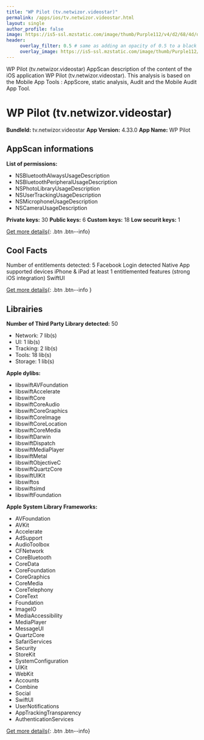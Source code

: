 ```yaml
---
title: "WP Pilot (tv.netwizor.videostar)"
permalink: /apps/ios/tv.netwizor.videostar.html
layout: single
author_profile: false
image: https://is5-ssl.mzstatic.com/image/thumb/Purple112/v4/d2/68/4d/d2684d04-e0ee-a411-f07c-06e5c4f8304c/AppIconPilot-0-0-1x_U007emarketing-0-0-0-10-0-0-sRGB-0-0-0-GLES2_U002c0-512MB-85-220-0-0.png/512x512bb.jpg
header: 
     overlay_filter: 0.5 # same as adding an opacity of 0.5 to a black background
     overlay_image: https://is5-ssl.mzstatic.com/image/thumb/Purple112/v4/d2/68/4d/d2684d04-e0ee-a411-f07c-06e5c4f8304c/AppIconPilot-0-0-1x_U007emarketing-0-0-0-10-0-0-sRGB-0-0-0-GLES2_U002c0-512MB-85-220-0-0.png/512x512bb.jpg
---
```

WP Pilot (tv.netwizor.videostar) AppScan description of the content of the iOS application WP Pilot (tv.netwizor.videostar). This analysis is based on the Mobile App Tools : AppScore, static analysis, Audit and the Mobile Audit App Tool.

# WP Pilot (tv.netwizor.videostar)

**BundleId:** tv.netwizor.videostar
**App Version:** 4.33.0
**App Name:** WP Pilot


## AppScan informations 

**List of permissions:** 
- NSBluetoothAlwaysUsageDescription
- NSBluetoothPeripheralUsageDescription
- NSPhotoLibraryUsageDescription
- NSUserTrackingUsageDescription
- NSMicrophoneUsageDescription
- NSCameraUsageDescription
  
  
**Private keys:** 30
**Public keys:** 6
**Custom keys:** 18
**Low securit keys:** 1
  
[Get more details](/pricing.html){: .btn .btn--info}

## Cool Facts

Number of entitlements detected: 5
Facebook Login detected
Native App
supported devices iPhone & iPad
at least 1 entitlemented features (strong iOS integration)
SwiftUI
  
[Get more details](/pricing.html){: .btn .btn--info }

## Librairies 
**Number of Third Party Library detected:** 50
- Network: 7 lib(s)
- UI: 1 lib(s)
- Tracking: 2 lib(s)
- Tools: 18 lib(s)
- Storage: 1 lib(s)


**Apple dylibs:**
- libswiftAVFoundation
- libswiftAccelerate
- libswiftCore
- libswiftCoreAudio
- libswiftCoreGraphics
- libswiftCoreImage
- libswiftCoreLocation
- libswiftCoreMedia
- libswiftDarwin
- libswiftDispatch
- libswiftMediaPlayer
- libswiftMetal
- libswiftObjectiveC
- libswiftQuartzCore
- libswiftUIKit
- libswiftos
- libswiftsimd
- libswiftFoundation


**Apple System Library Frameworks:**
- AVFoundation
- AVKit
- Accelerate
- AdSupport
- AudioToolbox
- CFNetwork
- CoreBluetooth
- CoreData
- CoreFoundation
- CoreGraphics
- CoreMedia
- CoreTelephony
- CoreText
- Foundation
- ImageIO
- MediaAccessibility
- MediaPlayer
- MessageUI
- QuartzCore
- SafariServices
- Security
- StoreKit
- SystemConfiguration
- UIKit
- WebKit
- Accounts
- Combine
- Social
- SwiftUI
- UserNotifications
- AppTrackingTransparency
- AuthenticationServices


  
[Get more details](/pricing.html){: .btn .btn--info}

